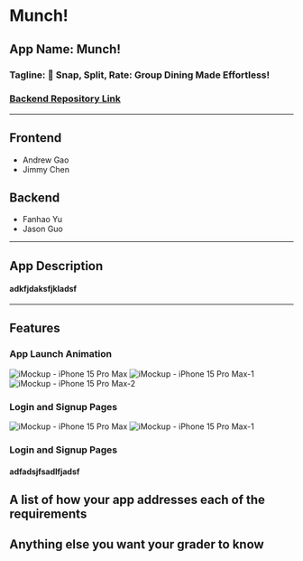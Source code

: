 # Munch!
## App Name: Munch!
### Tagline: 📸 Snap, Split, Rate: Group Dining Made Effortless!
### [Backend Repository Link](https://github.com/yufanhao/munch-backend)
---------------
## Frontend
* Andrew Gao
* Jimmy Chen

## Backend
* Fanhao Yu
* Jason Guo
---------------
## App Description
#### adkfjdaksfjkladsf
---------------

## Features
### App Launch Animation
![iMockup - iPhone 15 Pro Max](https://github.com/user-attachments/assets/8a974788-0021-44f1-8bae-6efcb5c595fe)               ![iMockup - iPhone 15 Pro Max-1](https://github.com/user-attachments/assets/2d8d471d-de48-4d4e-97fc-dd0ee78991da)               ![iMockup - iPhone 15 Pro Max-2](https://github.com/user-attachments/assets/7cb9c7b4-168b-4e4e-903a-da4883d5eb3f)

### Login and Signup Pages
![iMockup - iPhone 15 Pro Max](https://github.com/user-attachments/assets/ebc0b03b-1cce-4c58-a50d-a0ee89d41e2c)               ![iMockup - iPhone 15 Pro Max-1](https://github.com/user-attachments/assets/601a9f16-2848-48b0-a506-600df1e37ac4)


### Login and Signup Pages




#### adfadsjfsadlfjadsf

## A list of how your app addresses each of the requirements
## Anything else you want your grader to know
